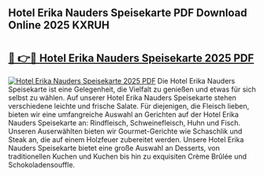 ## Hotel Erika Nauders Speisekarte PDF Download Online 2025 KXRUH

# <h2><a href="http://gce5kh.nevu.top/?p=Hotel+Erika+Nauders+Speisekarte">🔗 👉🔴 Hotel Erika Nauders Speisekarte 2025 PDF</a></h2>

[![Hotel Erika Nauders Speisekarte 2025 PDF](https://i.imgur.com/dBaPXMq.png)](http://gce5kh.nevu.top/?p=Hotel+Erika+Nauders+Speisekarte)
Die Hotel Erika Nauders Speisekarte ist eine Gelegenheit, die Vielfalt zu genießen und etwas für sich selbst zu wählen. Auf unserer Hotel Erika Nauders Speisekarte stehen verschiedene leichte und frische Salate. Für diejenigen, die Fleisch lieben, bieten wir eine umfangreiche Auswahl an Gerichten auf der Hotel Erika Nauders Speisekarte an: Rindfleisch, Schweinefleisch, Huhn und Fisch. Unseren Auserwählten bieten wir Gourmet-Gerichte wie Schaschlik und Steak an, die auf einem Holzfeuer zubereitet werden. Unsere Hotel Erika Nauders Speisekarte bietet eine große Auswahl an Desserts, von traditionellen Kuchen und Kuchen bis hin zu exquisiten Crème Brûlée und Schokoladensouffle.
